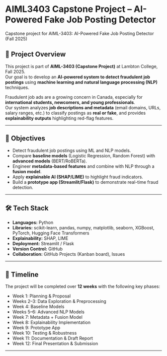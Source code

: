 # AIML3403 Capstone Project – AI-Powered Fake Job Posting Detector
Capstone project for AIML-3403: AI-Powered Fake Job Posting Detector (Fall 2025)

## 📖 Project Overview
This project is part of **AIML-3403 (Capstone Project)** at Lambton College, Fall 2025.  
Our goal is to develop an **AI-powered system to detect fraudulent job postings** using **machine learning and natural language processing (NLP)** techniques.  

Fraudulent job ads are a growing concern in Canada, especially for **international students, newcomers, and young professionals**.  
Our system analyzes **job descriptions and metadata** (email domains, URLs, salary ranges, etc.) to classify postings as **real or fake**, and provides **explainability outputs** highlighting red-flag features.

---

## 🎯 Objectives
- Detect fraudulent job postings using ML and NLP models.
- Compare **baseline models** (Logistic Regression, Random Forest) with **advanced models** (BERT/RoBERTa).
- Engineer **metadata-based features** and combine with NLP through a **fusion model**.
- Apply **explainable AI (SHAP/LIME)** to highlight fraud indicators.
- Build a **prototype app (Streamlit/Flask)** to demonstrate real-time fraud detection.
  
---

## 🛠️ Tech Stack
- **Languages:** Python  
- **Libraries:** scikit-learn, pandas, numpy, matplotlib, seaborn, XGBoost, PyTorch, Hugging Face Transformers  
- **Explainability:** SHAP, LIME  
- **Deployment:** Streamlit / Flask  
- **Version Control:** GitHub  
- **Collaboration:** GitHub Projects (Kanban board), Issues  

---

## 📅 Timeline
The project will be completed over **12 weeks** with the following key phases:
- Week 1: Planning & Proposal  
- Weeks 2–3: Data Exploration & Preprocessing  
- Week 4: Baseline Models  
- Weeks 5–6: Advanced NLP Models  
- Week 7: Metadata + Fusion Model  
- Week 8: Explainability Implementation  
- Week 9: Prototype App  
- Week 10: Testing & Robustness  
- Week 11: Documentation & Draft Report  
- Week 12: Final Presentation & Submission  

---

